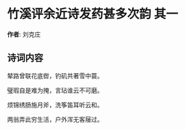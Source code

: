 # 竹溪评余近诗发药甚多次韵  其一

**作者**: 刘克庄

## 诗词内容

辇路曾联花底辔，钓矶共著雪中蓑。

璧瑕自是难为掩，言玷谁云不可磨。

烦锦绣肠施月斧，洗筝笛耳听云和。

两翁弄此穷生活，户外浑无客屦过。

